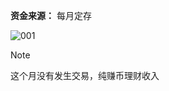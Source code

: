 **资金来源：** 每月定存

![001](https://github.com/BTC2054/BTC2054.github.io/assets/90368994/72b3c4d6-3665-469c-a213-24f3d2f0b26e)


> [!NOTE]
> 这个月没有发生交易，纯赚币理财收入


<!-- ##{"timestamp":1717142558}## -->
